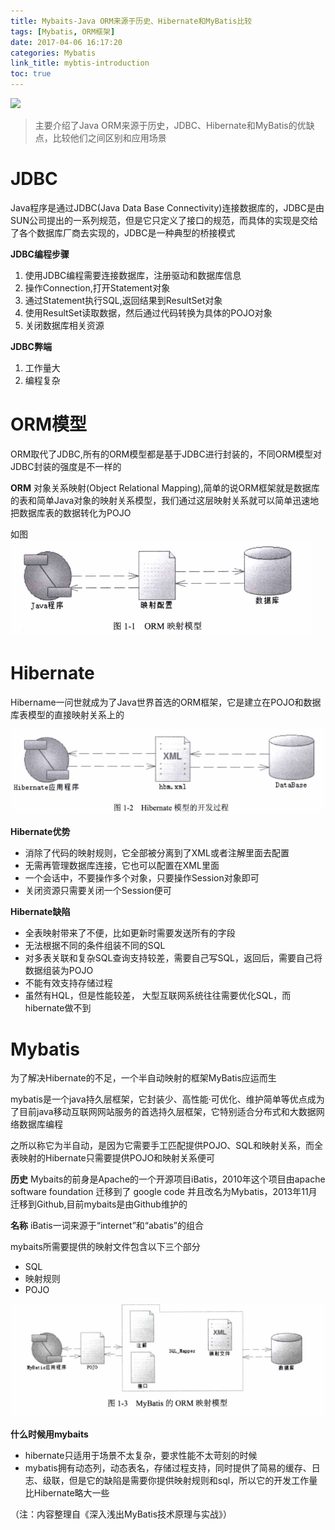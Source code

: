 ```yaml
---
title: Mybaits-Java ORM来源于历史、Hibernate和MyBatis比较
tags: [Mybatis, ORM框架]
date: 2017-04-06 16:17:20
categories: Mybatis
link_title: mybtis-introduction
toc: true
---
```

![](http://onxkn9cbz.bkt.clouddn.com/mybatis.jpg)
> 主要介绍了Java ORM来源于历史，JDBC、Hibernate和MyBatis的优缺点，比较他们之间区别和应用场景

<!--more-->

# JDBC
Java程序是通过JDBC(Java Data Base Connectivity)连接数据库的，JDBC是由SUN公司提出的一系列规范，但是它只定义了接口的规范，而具体的实现是交给了各个数据库厂商去实现的，JDBC是一种典型的桥接模式

**JDBC编程步骤**
1. 使用JDBC编程需要连接数据库，注册驱动和数据库信息
2. 操作Connection,打开Statement对象
3. 通过Statement执行SQL,返回结果到ResultSet对象
4. 使用ResultSet读取数据，然后通过代码转换为具体的POJO对象
5. 关闭数据库相关资源


**JDBC弊端**
1. 工作量大
2. 编程复杂

# ORM模型
ORM取代了JDBC,所有的ORM模型都是基于JDBC进行封装的，不同ORM模型对JDBC封装的强度是不一样的

**ORM**
对象关系映射(Object Relational Mapping),简单的说ORM框架就是数据库的表和简单Java对象的映射关系模型，我们通过这层映射关系就可以简单迅速地把数据库表的数据转化为POJO

如图
![](mybtis-introduction/01.png)

# Hibernate
Hibername一问世就成为了Java世界首选的ORM框架，它是建立在POJO和数据库表模型的直接映射关系上的

![](mybtis-introduction/02.png)

**Hibernate优势**
- 消除了代码的映射规则，它全部被分离到了XML或者注解里面去配置
- 无需再管理数据库连接，它也可以配置在XML里面
- 一个会话中，不要操作多个对象，只要操作Session对象即可
- 关闭资源只需要关闭一个Session便可

**Hibernate缺陷**
- 全表映射带来了不便，比如更新时需要发送所有的字段
- 无法根据不同的条件组装不同的SQL
- 对多表关联和复杂SQL查询支持较差，需要自己写SQL，返回后，需要自己将数据组装为POJO
- 不能有效支持存储过程
- 虽然有HQL，但是性能较差， 大型互联网系统往往需要优化SQL，而hibernate做不到

# Mybatis
为了解决Hibernate的不足，一个半自动映射的框架MyBatis应运而生

mybatis是一个java持久层框架，它封装少、高性能·可优化、维护简单等优点成为了目前java移动互联网网站服务的首选持久层框架，它特别适合分布式和大数据网络数据库编程

之所以称它为半自动，是因为它需要手工匹配提供POJO、SQL和映射关系，而全表映射的Hibernate只需要提供POJO和映射关系便可

**历史**
Mybaits的前身是Apache的一个开源项目iBatis，2010年这个项目由apache software foundation 迁移到了 google code 并且改名为Mybatis，2013年11月迁移到Github,目前mybaits是由Github维护的

**名称**
iBatis一词来源于“internet”和“abatis”的组合

mybaits所需要提供的映射文件包含以下三个部分
- SQL
- 映射规则
- POJO

![](mybtis-introduction/03.png)

**什么时候用mybaits**
- hibernate只适用于场景不太复杂，要求性能不太苛刻的时候
- mybatis拥有动态列，动态表名，存储过程支持，同时提供了简易的缓存、日志、级联，但是它的缺陷是需要你提供映射规则和sql，所以它的开发工作量比Hibernate略大一些

（注：内容整理自《深入浅出MyBatis技术原理与实战》）


